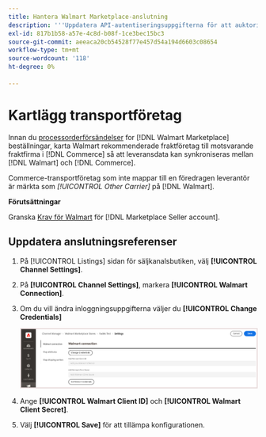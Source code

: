 ```yaml
---
title: Hantera Walmart Marketplace-anslutning
description: '''Uppdatera API-autentiseringsuppgifterna för att auktorisera anslutningen mellan en [DNL! Commerce]-butiksvyn och [!DNL Walmart Marketplace]. The connection is required to connect [!DNL Commerce] produktlistor och synkronisera lager, pris, order och leveransdata mellan [!DNL Commerce] och Walmart.'
exl-id: 817b1b58-a57e-4c8d-b08f-1ce3bec15bc3
source-git-commit: aeeaca20cb54528f77e457d54a194d6603c08654
workflow-type: tm+mt
source-wordcount: '118'
ht-degree: 0%

---
```


# Kartlägg transportföretag

Innan du [processorderförsändelser](process-orders.md#ship-an-order) for [!DNL Walmart Marketplace] beställningar, karta Walmart rekommenderade fraktföretag till motsvarande fraktfirma i [!DNL Commerce] så att leveransdata kan synkroniseras mellan [!DNL Walmart] och [!DNL Commerce].

Commerce-transportföretag som inte mappar till en föredragen leverantör är märkta som *[!UICONTROL Other Carrier]* på [!DNL Walmart].

**Förutsättningar**

Granska [Krav för Walmart](walmart-requirements.md) för [!DNL Marketplace Seller account].

## Uppdatera anslutningsreferenser

1. På [!UICONTROL Listings] sidan för säljkanalsbutiken, välj **[!UICONTROL Channel Settings]**.

1. På **[!UICONTROL Channel Settings]**, markera **[!UICONTROL Walmart Connection]**.

1. Om du vill ändra inloggningsuppgifterna väljer du **[!UICONTROL Change Credentials]**

   ![Uppdatera Walmart API-autentiseringsuppgifter för att auktorisera anslutningen](assets/update-connection-credentials.png)

1. Ange **[!UICONTROL Walmart Client ID]** och **[!UICONTROL Walmart Client Secret]**.

1. Välj **[!UICONTROL Save]** för att tillämpa konfigurationen.

